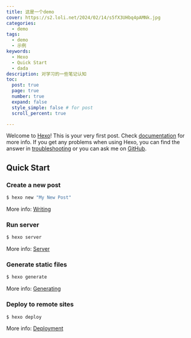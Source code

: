 ```yaml
---
title: 这是一个demo
cover: https://s2.loli.net/2024/02/14/s5fX3UHbq4pAMNk.jpg
categories: 
  - demo
tags:
  - demo
  - 示例
keywords:
  - Hexo
  - Quick Start
  - dada
description: 对学习的一些笔记认知
toc:
  post: true
  page: true
  number: true
  expand: false
  style_simple: false # for post
  scroll_percent: true

---
```

Welcome to [Hexo](https://hexo.io/)! This is your very first post. Check [documentation](https://hexo.io/docs/) for more info. If you get any problems when using Hexo, you can find the answer in [troubleshooting](https://hexo.io/docs/troubleshooting.html) or you can ask me on [GitHub](https://github.com/hexojs/hexo/issues).

## Quick Start

### Create a new post

``` bash
$ hexo new "My New Post"
```

More info: [Writing](https://hexo.io/docs/writing.html)

### Run server

``` bash
$ hexo server
```

More info: [Server](https://hexo.io/docs/server.html)

### Generate static files

``` bash
$ hexo generate
```

More info: [Generating](https://hexo.io/docs/generating.html)

### Deploy to remote sites

``` bash
$ hexo deploy
```

More info: [Deployment](https://hexo.io/docs/one-command-deployment.html)


